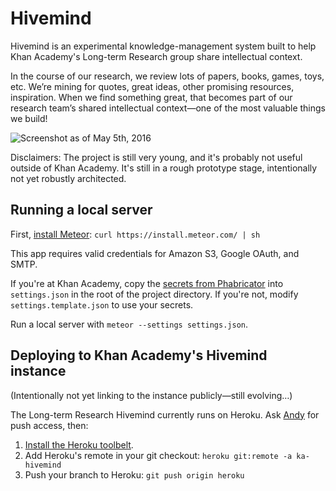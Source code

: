 # Hivemind

Hivemind is an experimental knowledge-management system built to help Khan Academy's Long-term Research group share intellectual context.

In the course of our research, we review lots of papers, books, games, toys, etc. We’re mining for quotes, great ideas, other promising resources, inspiration. When we find something great, that becomes part of our research team’s shared intellectual context—one of the most valuable things we build!

![Screenshot as of May 5th, 2016](screenshot.png)

Disclaimers: The project is still very young, and it's probably not useful outside of Khan Academy. It's still in a rough prototype stage, intentionally not yet robustly architected.

## Running a local server

First, [install Meteor](https://www.meteor.com/install): `curl https://install.meteor.com/ | sh`

This app requires valid credentials for Amazon S3, Google OAuth, and SMTP.

If you're at Khan Academy, copy the [secrets from Phabricator](https://phabricator.khanacademy.org/K145) into `settings.json` in the root of the project directory. If you're not, modify `settings.template.json` to use your secrets.

Run a local server with `meteor --settings settings.json`.

## Deploying to Khan Academy's Hivemind instance

(Intentionally not yet linking to the instance publicly—still evolving…)

The Long-term Research Hivemind currently runs on Heroku. Ask [Andy](mailto:andy@khanacademy.org) for push access, then:

1. [Install the Heroku toolbelt](https://toolbelt.heroku.com/).
2. Add Heroku's remote in your git checkout: `heroku git:remote -a ka-hivemind`
3. Push your branch to Heroku: `git push origin heroku`

